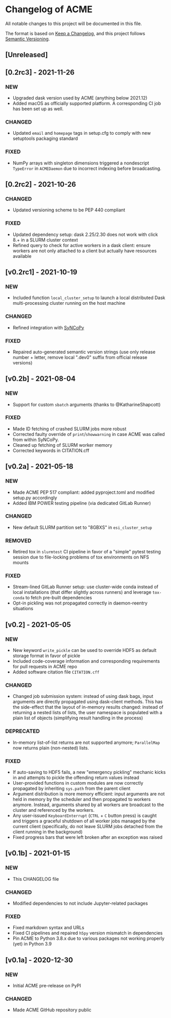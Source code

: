 # Changelog of ACME
All notable changes to this project will be documented in this file.

The format is based on [Keep a Changelog](https://keepachangelog.com/en/1.0.0/),
and this project follows [Semantic Versioning](https://semver.org/spec/v2.0.0.html).

## [Unreleased]

## [0.2rc3] - 2021-11-26
### NEW
- Upgraded dask version used by ACME (anything below 2021.12)
- Added macOS as officially supported platform. A corresponding CI job has been
  set up as well.

### CHANGED
- Updated `email` and `homepage` tags in setup.cfg to comply with new setuptools
  packaging standard

### FIXED
- NumPy arrays with singleton dimensions triggered a nondescript `TypeError` in
  `ACMEDaemon` due to incorrect indexing before broadcasting.

## [0.2rc2] - 2021-10-26
### CHANGED
- Updated versioning scheme to be PEP 440 compliant

### FIXED
- Updated dependency setup: dask 2.25/2.30 does not work with click 8.+ in a
  SLURM cluster context
- Refined query to check for active workers in a dask client: ensure workers
  are not only attached to a client but actually have resources available

## [v0.2rc1] - 2021-10-19
### NEW
- Included function `local_cluster_setup` to launch a local distributed Dask
  multi-processing cluster running on the host machine

### CHANGED
- Refined integration with [SyNCoPy](http://www.syncopy.org)

### FIXED
- Repaired auto-generated semantic version strings (use only release number + letter,
  remove local ".dev0" suffix from official release versions)

## [v0.2b] - 2021-08-04
### NEW
- Support for custom `sbatch` arguments (thanks to @KatharineShapcott)

### FIXED
- Made ID fetching of crashed SLURM jobs more robust
- Corrected faulty override of `print`/`showwarning` in case ACME was called
  from within SyNCoPy.
- Cleaned up fetching of SLURM worker memory
- Corrected keywords in CITATION.cff

## [v0.2a] - 2021-05-18
### NEW
- Made ACME PEP 517 compliant: added pyproject.toml and modified setup.py
  accordingly
- Added IBM POWER testing pipeline (via dedicated GitLab Runner)

### CHANGED
- New default SLURM partition set to "8GBXS" in `esi_cluster_setup`

### REMOVED
- Retired tox in `slurmtest` CI pipeline in favor of a "simple" pytest testing
  session due to file-locking problems of tox environments on NFS mounts

### FIXED
- Stream-lined GitLab Runner setup: use cluster-wide conda instead of local
  installations (that differ slightly across runners) and leverage `tox-conda`
  to fetch pre-built dependencies
- Opt-in pickling was not propagated correctly in daemon-reentry situations

## [v0.2] - 2021-05-05
### NEW
- New keyword `write_pickle` can be used to override HDF5 as default storage
  format in favor of pickle
- Included code-coverage information and corresponding requirements for pull
  requests in ACME repo
- Added software citation file `CITATION.cff`

### CHANGED
- Changed job submission system: instead of using dask bags, input arguments
  are directly propagated using dask-client methods. This has the side-effect
  that the layout of in-memory results changed: instead of returning a nested
  lists of lists, the user namespace is populated with a plain list of objects
  (simplifying result handling in the process)

### DEPRECATED
- In-memory list-of-list returns are not supported anymore; `ParallelMap` now
  returns plain (non-nested) lists.

### FIXED
- If auto-saving to HDF5 fails, a new "emergency pickling" mechanic kicks in and
  attempts to pickle the offending return values instead
- User-provided functions in custom modules are now correctly propagated
  by inheriting `sys.path` from the parent client
- Argument distribution is more memory efficient: input arguments are not
  held in memory by the scheduler and then propagated to workers anymore.
  Instead, arguments shared by all workers are broadcast to the cluster and
  referenced by the workers.
- Any user-issued `KeyboardInterrupt` (`CTRL` + `C` button press) is caught and
  triggers a graceful shutdown of all worker jobs managed by the current client
  (specifically, do not leave SLURM jobs detached from the client running in the
  background)
- Fixed progress bars that were left broken after an exception was raised

## [v0.1b] - 2021-01-15
### NEW
- This CHANGELOG file

### CHANGED
- Modified dependencies to not include Jupyter-related packages

### FIXED
- Fixed markdown syntax and URLs
- Fixed CI pipelines and repaired `h5py` version mismatch in dependencies
- Pin ACME to Python 3.8.x due to various packages not working properly
  (yet) in Python 3.9

## [v0.1a] - 2020-12-30
### NEW
- Initial ACME pre-release on PyPI

### CHANGED
- Made ACME GitHub repository public
